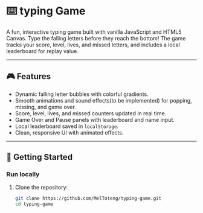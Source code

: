 # ⌨️ typing Game

A fun, interactive typing game built with vanilla JavaScript and HTML5 Canvas. Type the falling letters before they reach the bottom! The game tracks your score, level, lives, and missed letters, and includes a local leaderboard for replay value.

---

## 🎮 Features

- Dynamic falling letter bubbles with colorful gradients.
- Smooth animations and sound effects(to be implemented) for popping, missing, and game over.
- Score, level, lives, and missed counters updated in real time.
- Game Over and Pause panels with leaderboard and name input.
- Local leaderboard saved in `localStorage`.
- Clean, responsive UI with animated effects.

---

## 🚀 Getting Started

### Run locally

1. Clone the repository:

   ```bash
   git clone https://github.com/MelToteng/typing-game.git
   cd typing-game
